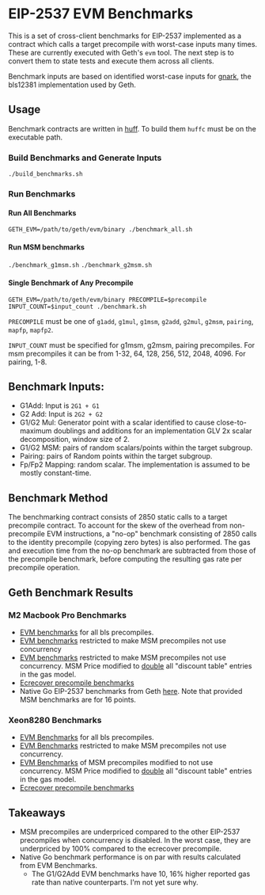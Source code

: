 # EIP-2537 EVM Benchmarks

This is a set of cross-client benchmarks for EIP-2537 implemented as a contract which calls a target precompile with worst-case inputs many times.  These are currently executed with Geth's `evm` tool. The next step is to convert them to state tests and execute them across all clients.

Benchmark inputs are based on identified worst-case inputs for [gnark](https://github.com/Consensys/gnark-crypto/tree/master/ecc/bls12-381), the bls12381 implementation used by Geth.

## Usage

Benchmark contracts are written in [huff](https://github.com/huff-language/huff-rs).  To build them `huffc` must be on the executable path.

### Build Benchmarks and Generate Inputs
`./build_benchmarks.sh`

### Run Benchmarks
#### Run All Benchmarks
`GETH_EVM=/path/to/geth/evm/binary ./benchmark_all.sh`

#### Run MSM benchmarks
`./benchmark_g1msm.sh`
`./benchmark_g2msm.sh`

#### Single Benchmark of Any Precompile
`GETH_EVM=/path/to/geth/evm/binary PRECOMPILE=$precompile INPUT_COUNT=$input_count ./benchmark.sh`

`PRECOMPILE` must be one of `g1add`, `g1mul`, `g1msm`, `g2add`, `g2mul`, `g2msm`, `pairing`, `mapfp`, `mapfp2`.

`INPUT_COUNT` must be specified for g1msm, g2msm, pairing precompiles.  For msm precompiles it can be from 1-32, 64, 128, 256, 512, 2048, 4096.  For pairing, 1-8.

## Benchmark Inputs:
* G1Add: Input is `2G1 + G1`
* G2 Add: Input is `2G2 + G2`
* G1/G2 Mul: Generator point with a scalar identified to cause close-to-maximum doublings and additions for an implementation GLV 2x scalar decomposition, window size of 2.
* G1/G2 MSM: pairs of random scalars/points within the target subgroup.
* Pairing: pairs of Random points within the target subgroup.
* Fp/Fp2 Mapping: random scalar.  The implementation is assumed to be mostly constant-time.

## Benchmark Method

The benchmarking contract consists of 2850 static calls to a target precompile contract.  To account for the skew of the overhead from non-precompile EVM instructions, a "no-op" benchmark consisting of 2850 calls to the identity precompile (copying zero bytes) is also performed.  The gas and execution time from the no-op benchmark are subtracted from those of the precompile benchmark, before computing the resulting gas rate per precompile operation.

## Geth Benchmark Results

### M2 Macbook Pro  Benchmarks

* [EVM benchmarks](benchmark_output/mbp_m2_16gb.txt) for all bls precompiles.
* [EVM benchmarks](benchmark_output/mbp_m2_16gb-no-concurrent.txt) restricted to make MSM precompiles not use concurrency
* [EVM benchmarks](benchmark_output/mbp_m2_16gb-no-concurrent-repricing.txt) restricted to make MSM precompiles not use concurrency.  MSM Price modified to [double](https://github.com/jwasinger/go-ethereum/commit/f1c2a2a7219c9e21570f7f98c6a0868e0344e8e1) all "discount table" entries in the gas model.
* [Ecrecover precompile benchmarks](benchmark_output/mbp_m2_ecrecover.txt)
* Native Go EIP-2537 benchmarks from Geth [here](benchmark_output/geth-native.txt).  Note that provided MSM benchmarks are for 16 points.

### Xeon8280 Benchmarks

* [EVM Benchmarks](benchmark_output/xeon8280-2.70ghz-all.txt) for all bls precompiles.
* [EVM Benchmarks](benchmark_output/xeon8280-2.70ghz-all-no-concurrent.txt) restricted to make MSM precompiles not use concurrency.
* [EVM Benchmarks](benchmark_output/xeon8280-2.70ghz-msm-no-concurrent-repricing.txt) of MSM precompiles modified to not use concurrency. MSM Price modified to [double](https://github.com/jwasinger/go-ethereum/commit/f1c2a2a7219c9e21570f7f98c6a0868e0344e8e1) all "discount table" entries in the gas model.
* [Ecrecover precompile benchmarks](benchmark_output/xeon8280-2.70ghz-ecrecover.txt)



## Takeaways
* MSM precompiles are underpriced compared to the other EIP-2537 precompiles when concurrency is disabled. In the worst case, they are underpriced by 100% compared to the ecrecover precompile.
* Native Go benchmark performance is on par with results calculated from EVM Benchmarks.
	* The G1/G2Add EVM benchmarks have 10, 16% higher reported gas rate than native counterparts.  I'm not yet sure why.
